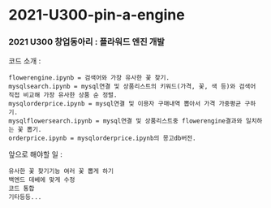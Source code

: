 ﻿# 2021-U300-pin-a-engine

### 2021 U300 창업동아리 : 플라워드 엔진 개발


코드 소개 : 

    flowerengine.ipynb = 검색어와 가장 유사한 꽃 찾기.
    mysqlsearch.ipynb = mysql연결 및 상품리스트의 키워드(가격, 꽃, 색 등)와 검색어 직접 비교해 가장 유사한 상품 순 정렬.
    mysqlorderprice.ipynb = mysql연결 및 이용자 구매내역 뽑아서 가격 가중평균 구하기.
    mysqlflowersearch.ipynb = mysql연결 및 상품리스트중 flowerengine결과와 일치하는 꽃 뽑기.
    orderprice.ipynb = mysqlorderprice.ipynb의 몽고db버전.


앞으로 해야할 일 :

    유사한 꽃 찾기기능 여러 꽃 뽑게 하기
    백엔드 데베에 맞게 수정
    코드 통합
    기타등등...
    
